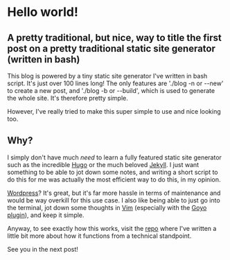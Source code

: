 <!--
page_title: Hello World!
page_description: My first 'real' post on this blog I've written, in bash.
page_status: published
page_date: 2021/11/30
-->

# Hello world!

## A pretty traditional, but nice, way to title the first post on a pretty traditional static site generator (written in bash)

This blog is powered by a tiny static site generator I've written in bash script. It's just over 100 lines long! The only features are './blog -n or --new' to create a new post, and './blog -b or --build', which is used to generate the whole site. It's therefore pretty simple.

However, I've really tried to make this super simple to use and nice looking too.

## Why?

I simply don't have much *need* to learn a fully featured static site generator such as the incredible [Hugo](https://gohugo.io) or the much beloved [Jekyll](https://jekyllrb.com). I just want something to be able to jot down some notes, and writing a short script to do this for me was actually the most efficient way to do this, in my opinion.

[Wordpress](https://wordpress.org/)? It's great, but it's far more hassle in terms of maintenance and would be way overkill for this use case. I also like being able to just go into the terminal, jot down some thoughts in [Vim](https://www.vim.org/) (especially with the [Goyo plugin](https://github.com/junegunn/goyo.vim)), and keep it simple.

Anyway, to see exactly how this works, visit the [repo](https://github.com/julianorchard/julianorchard.github.io) where I've written a little bit more about how it functions from a technical standpoint.

See you in the next post!
